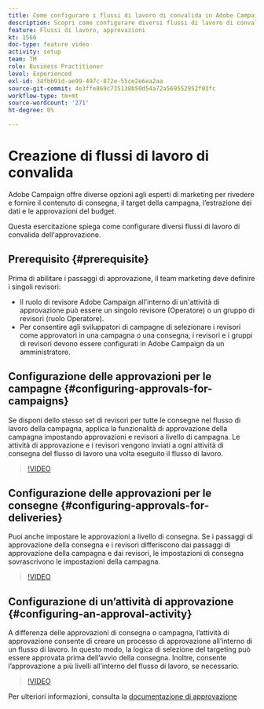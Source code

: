 ```yaml
---
title: Come configurare i flussi di lavoro di convalida in Adobe Campaign Classic
description: Scopri come configurare diversi flussi di lavoro di convalida dell’approvazione.
feature: Flussi di lavoro, approvazioni
kt: 1566
doc-type: feature video
activity: setup
team: TM
role: Business Practitioner
level: Experienced
exl-id: 34fbb91d-ae99-497c-872e-55ce2e6ea2aa
source-git-commit: 4e3ffe869c735138b50d54a72a569552952f03fc
workflow-type: tm+mt
source-wordcount: '271'
ht-degree: 0%

---
```



# Creazione di flussi di lavoro di convalida

Adobe Campaign offre diverse opzioni agli esperti di marketing per rivedere e fornire il contenuto di consegna, il target della campagna, l’estrazione dei dati e le approvazioni del budget.

Questa esercitazione spiega come configurare diversi flussi di lavoro di convalida dell&#39;approvazione.

## Prerequisito {#prerequisite}

Prima di abilitare i passaggi di approvazione, il team marketing deve definire i singoli revisori:

* Il ruolo di revisore Adobe Campaign all&#39;interno di un&#39;attività di approvazione può essere un singolo revisore (Operatore) o un gruppo di revisori (ruolo Operatore).
* Per consentire agli sviluppatori di campagne di selezionare i revisori come approvatori in una campagna o una consegna, i revisori e i gruppi di revisori devono essere configurati in Adobe Campaign da un amministratore.

## Configurazione delle approvazioni per le campagne {#configuring-approvals-for-campaigns}

Se disponi dello stesso set di revisori per tutte le consegne nel flusso di lavoro della campagna, applica la funzionalità di approvazione della campagna impostando approvazioni e revisori a livello di campagna. Le attività di approvazione e i revisori vengono inviati a ogni attività di consegna del flusso di lavoro una volta eseguito il flusso di lavoro.

>[!VIDEO](https://video.tv.adobe.com/v/25175?quality=12)

## Configurazione delle approvazioni per le consegne {#configuring-approvals-for-deliveries}

Puoi anche impostare le approvazioni a livello di consegna. Se i passaggi di approvazione della consegna e i revisori differiscono dai passaggi di approvazione della campagna e dai revisori, le impostazioni di consegna sovrascrivono le impostazioni della campagna.

>[!VIDEO](https://video.tv.adobe.com/v/25176?quality=12)

## Configurazione di un’attività di approvazione {#configuring-an-approval-activity}

A differenza delle approvazioni di consegna o campagna, l’attività di approvazione consente di creare un processo di approvazione all’interno di un flusso di lavoro. In questo modo, la logica di selezione del targeting può essere approvata prima dell’avvio della consegna. Inoltre, consente l’approvazione a più livelli all’interno del flusso di lavoro, se necessario.

>[!VIDEO](https://video.tv.adobe.com/v/25174?quality=12)

Per ulteriori informazioni, consulta la [documentazione di approvazione](https://experienceleague.adobe.com/docs/campaign-classic/using/automating-with-workflows/flow-control-activities/approval.html)
